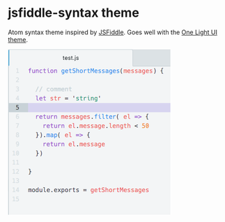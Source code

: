 # jsfiddle-syntax theme

Atom syntax theme inspired by [JSFiddle](https://jsfiddle.net/). Goes well with the [One Light UI theme](https://github.com/atom/one-light-ui).

![A screenshot of your theme](screenshot.png)
